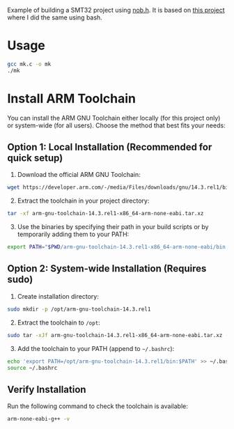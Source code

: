 Example of building a SMT32 project using [nob.h](https://github.com/tsoding/nob.h).
It is based on [this project](https://github.com/fbucafusco/basic_build_stm32_bash) where I did the same using bash.

# Usage

```bash
gcc mk.c -o mk
./mk
```

# Install ARM Toolchain

You can install the ARM GNU Toolchain either locally (for this project only) or system-wide (for all users). Choose the method that best fits your needs:

## Option 1: Local Installation (Recommended for quick setup)

1. Download the official ARM GNU Toolchain:

```bash
wget https://developer.arm.com/-/media/Files/downloads/gnu/14.3.rel1/binrel/arm-gnu-toolchain-14.3.rel1-x86_64-arm-none-eabi.tar.xz
```	

2. Extract the toolchain in your project directory:

```bash
tar -xf arm-gnu-toolchain-14.3.rel1-x86_64-arm-none-eabi.tar.xz
```

3. Use the binaries by specifying their path in your build scripts or by temporarily adding them to your PATH:

```bash
export PATH="$PWD/arm-gnu-toolchain-14.3.rel1-x86_64-arm-none-eabi/bin:$PATH"
```

## Option 2: System-wide Installation (Requires sudo)

1. Create installation directory:
```bash
sudo mkdir -p /opt/arm-gnu-toolchain-14.3.rel1
```
2. Extract the toolchain to `/opt`:
```bash
sudo tar -xJf arm-gnu-toolchain-14.3.rel1-x86_64-arm-none-eabi.tar.xz -C /opt/arm-gnu-toolchain-14.3.rel1 --strip-components=1
```
3. Add the toolchain to your PATH (append to `~/.bashrc`):
```bash
echo 'export PATH=/opt/arm-gnu-toolchain-14.3.rel1/bin:$PATH' >> ~/.bashrc
source ~/.bashrc
```

## Verify Installation

Run the following command to check the toolchain is available:
```bash
arm-none-eabi-g++ -v
```
